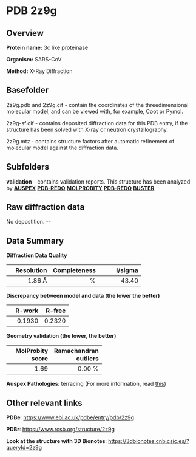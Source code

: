 # PDB 2z9g

## Overview

**Protein name:** 3c like proteinase

**Organism:** SARS-CoV

**Method:** X-Ray Diffraction

## Basefolder

2z9g.pdb and 2z9g.cif - contain the coordinates of the threedimensional molecular model, and can be viewed with, for example, Coot or Pymol.

2z9g-sf.cif - contains deposited diffraction data for this PDB entry, if the structure has been solved with X-ray or neutron crystallography.

2z9g.mtz - contains structure factors after automatic refinement of molecular model against the diffraction data.

## Subfolders





**validation** - contains validation reports. This structure has been analyzed by [**AUSPEX**](https://github.com/thorn-lab/coronavirus_structural_task_force/tree/master/pdb/3c_like_proteinase/SARS-CoV/2z9g/validation/auspex) [**PDB-REDO**](https://github.com/thorn-lab/coronavirus_structural_task_force/tree/master/pdb/3c_like_proteinase/SARS-CoV/2z9g/validation/pdb-redo) [**MOLPROBITY**](https://github.com/thorn-lab/coronavirus_structural_task_force/tree/master/pdb/3c_like_proteinase/SARS-CoV/2z9g/validation/molprobity) [**PDB-REDO**](https://github.com/thorn-lab/coronavirus_structural_task_force/blob/master/pdb/3c_like_proteinase/SARS-CoV/2z9g/validation/Xtriage_output.log) [**BUSTER**](https://www.globalphasing.com/buster/wiki/index.cgi?Covid19Pdb2Z9G)

## Raw diffraction data

No depostition. --<br> 

## Data Summary
**Diffraction Data Quality**

|   | Resolution | Completeness| I/sigma |
|---|-------------:|----------------:|--------------:|
|   |1.86 Å|      %|<img width=50/>43.40|

**Discrepancy between model and data (the lower the better)**

|   | **R-work**| **R-free**   
|---|-------------:|----------------:|           
||  0.1930|  0.2320|

**Geometry validation (the lower, the better)**

|   |**MolProbity<br>score**| **Ramachandran<br>outliers** 
|---|-------------:|----------------:|
||  1.69|  0.00 %|

**Auspex Pathologies**: terracing (For more information, read [this](https://github.com/thorn-lab/coronavirus_structural_task_force/blob/master/pdb/3c_like_proteinase/SARS-CoV/2z9g/validation/auspex/2z9g_auspex_comments.txt))

 



## Other relevant links 
**PDBe**:  https://www.ebi.ac.uk/pdbe/entry/pdb/2z9g
 
**PDBr**: https://www.rcsb.org/structure/2z9g 

**Look at the structure with 3D Bionotes**: https://3dbionotes.cnb.csic.es/?queryId=2z9g

